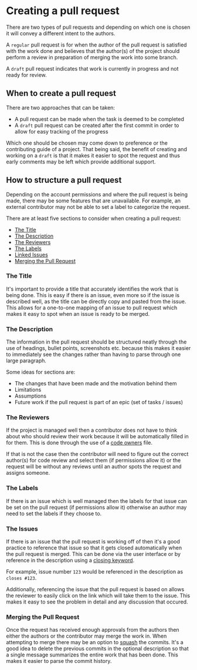 # Creating a pull request

There are two types of pull requests and depending on which one is chosen it will convey a different intent to the authors.

A `regular` pull request is for when the author of the pull request is satisfied with the work done and believes that the author(s) of the project should perform a review in preparation of merging the work into some branch.

A `draft` pull request indicates that work is currently in progress and not ready for review.

## When to create a pull request

There are two approaches that can be taken:

- A pull request can be made when the task is deemed to be completed
- A `draft` pull request can be created after the first commit in order to allow for easy tracking of the progress

Which one should be chosen may come down to preference or the contributing guide of a project. That being said, the benefit of creating and working on a `draft` is that it makes it easier to spot the request and thus early comments may be left which provide additional support.

## How to structure a pull request

Depending on the account permissions and where the pull request is being made, there may be some features that are unavailable. For example, an external contributor may not be able to set a label to categorize the request.

There are at least five sections to consider when creating a pull request:

<!-- no toc --> 
- [The Title](#the-title)
- [The Description](#the-description)
- [The Reviewers](#the-reviewers)
- [The Labels](#the-labels)
- [Linked Issues](#the-issues)
- [Merging the Pull Request](#merging-the-pull-request)

### The Title

It's important to provide a title that accurately identifies the work that is being done. This is easy if there is an issue, even more so if the issue is described well, as the title can be directly copy and pasted from the issue. This allows for a one-to-one mapping of an issue to pull request which makes it easy to spot when an issue is ready to be merged.

### The Description

The information in the pull request should be structured neatly through the use of headings, bullet points, screenshots etc. because this makes it easier to immediately see the changes rather than having to parse through one large paragraph.

Some ideas for sections are:

- The changes that have been made and the motivation behind them
- Limitations
- Assumptions 
- Future work if the pull request is part of an epic (set of tasks / issues)

### The Reviewers

If the project is managed well then a contributor does not have to think about who should review their work because it will be automatically filled in for them. This is done through the use of a [code owners](https://docs.github.com/en/repositories/managing-your-repositorys-settings-and-features/customizing-your-repository/about-code-owners) file.

If that is not the case then the contributor will need to figure out the correct author(s) for code review and select them (if permissions allow it) or the request will be without any reviews until an author spots the request and assigns someone.

### The Labels

If there is an issue which is well managed then the labels for that issue can be set on the pull request (if permissions allow it) otherwise an author may need to set the labels if they choose to.

### The Issues

If there is an issue that the pull request is working off of then it's a good practice to reference that issue so that it gets closed automatically when the pull request is merged. This can be done via the user interface or by reference in the description using a [closing keyword](https://docs.github.com/en/issues/tracking-your-work-with-issues/linking-a-pull-request-to-an-issue).

For example, issue number `123` would be referenced in the description as `closes #123`.

Additionally, referencing the issue that the pull request is based on allows the reviewer to easily click on the link which will take them to the issue. This makes it easy to see the problem in detail and any discussion that occured.

### Merging the Pull Request

Once the request has received enough approvals from the authors then either the authors or the contributor may merge the work in. When attempting to merge there may be an option to [squash](https://docs.github.com/en/pull-requests/collaborating-with-pull-requests/incorporating-changes-from-a-pull-request/about-pull-request-merges#squash-and-merge-your-commits) the commits. It's a good idea to delete the previous commits in the optional description so that a single message summarizes the entire work that has been done. This makes it easier to parse the commit history.
